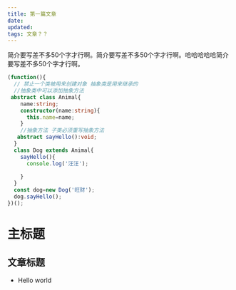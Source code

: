 ```yaml
---
title: 第一篇文章
date: 
updated: 
tags: 文章？？
---
```

简介要写差不多50个字才行啊。简介要写差不多50个字才行啊。哈哈哈哈哈简介要写差不多50个字才行啊。



```typescript
(function(){
  // 禁止一个类被用来创建对象 抽象类是用来继承的
  //抽象类中可以添加抽象方法
 abstract class Animal{
    name:string;
    constructor(name:string){
      this.name=name;
    }
    //抽象方法 子类必须重写抽象方法
   abstract sayHello():void;
  }
  class Dog extends Animal{
    sayHello(){
      console.log('汪汪');
      
    }
  }
  const dog=new Dog('旺财');
  dog.sayHello();
})();

```


# 主标题

## 文章标题

- Hello world